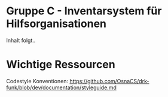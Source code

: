 # Gruppe C - Inventarsystem für Hilfsorganisationen
Inhalt folgt..

# Wichtige Ressourcen
Codestyle Konventionen: https://github.com/OsnaCS/drk-funk/blob/dev/documentation/styleguide.md
